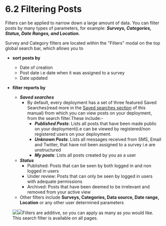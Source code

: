 # 6.2 Filtering Posts

Filters can be applied to narrow down a large amount of data. You can filter posts by many types of parameters, for example: _**Surveys, Categories, Status, Date Ranges, and Location.**_

Survey and Category filters are located within the "Filters" modal on the top global search bar, which allows you to

* **sort posts by**
  * Date of creation
  * Post date i.e date when it was assigned to a survey
  * Date updated
* **filter reports by**

  * _**Saved searches**_
    * By default, every deployment has a set of three featured Saved Searches\(read more in the [Saved searches section](../7.-analysing-data-on-your-deployment/7.1-saved-searches.md) of this manual\) from which you can view posts on your deployment, from the search filter.These include:-
      * _**Published Posts**_: Lists all posts that have been made public on your deployment\(i.e can be viewed by registered/non registered users on your deployment.
      * _**Unknown Posts**_: Lists all messages received from SMS, Email and Twitter, that have not been assigned to a survey i.e are unstructured
      * _**My posts**_: Lists all posts created by you as a user
  * _**Status**_
    * Published: Posts that can be seen by both logged in and non logged in users
    * Under review: Posts that can only be seen by logged in users with adequate permissions
    * Archived: Posts that have been deemed to be irrelevant and removed from your active view
  * Other filters include **Surveys, Categories, Data source, Date range, Location** or any other user determined parameters

  ![](../.gitbook/assets/filter_pane.png)![](../.gitbook/assets/search_filter.png)Filters are additive, so you can apply as many as you would like. This search filter is available on all pages.

